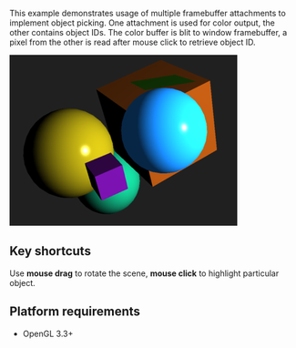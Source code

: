 This example demonstrates usage of multiple framebuffer attachments to
implement object picking. One attachment is used for color output, the other
contains object IDs. The color buffer is blit to window framebuffer, a pixel
from the other is read after mouse click to retrieve object ID.

![Object picking](picking.png)

Key shortcuts
-------------

Use **mouse drag** to rotate the scene, **mouse click** to highlight particular
object.

Platform requirements
---------------------

*   OpenGL 3.3+
